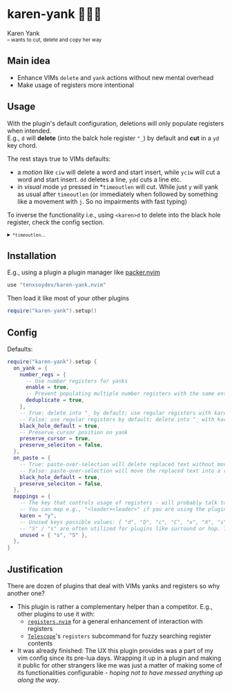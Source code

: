 # karen-yank 👩🏼‍🏫

Karen Yank<br>
<sup>– wants to cut, delete and copy her way</sup>

## Main idea

- Enhance VIMs `delete` and `yank` actions without new mental overhead
- Make usage of registers more intentional

## Usage

With the plugin's default configuration, deletions will only populate registers when intended.<br>
E.g., `d` will **delete** (into the balck hole register `"_`) by default and **cut** in a `yd` key chord.

The rest stays true to VIMs defaults:

- a _motion_ like `ciw` will delete a word and start insert, while `yciw` will cut a word and start insert. `dd` deletes a line, `ydd` cuts a line etc.
- in _visual_ mode `yd` pressed in \*`timeoutlen` will cut. While just `y` will yank as usual after `timeoutlen` (or immediately when followed by something like a movement with `j`. So no impairments with fast typing)

To inverse the functionality i.e., using `<karen>d` to delete into the black hole register, check the config section.

<sub>
<details>
<summary><code>*timeoutlen</code>…</summary>

_"Time in milliseconds to wait for a mapped sequence to complete" (default 1000ms) – vim-docs._ In musical terms, we could say that this is the time interval in which a sequence of notes in an arpeggio needs to be played in order to be recognized as a chord.

A value like `350` is imho appropriate. Values that are too short can cause unintended behavior and interference with some keyboards. In my experience, some key sequences on programmable keyboards with Tap-Hold layer keys may not get tracked with a timeoutlen < 200. Check `:h timeoutlen` to set it up to your preference.

</details>
</sub>

## Installation

E.g., using a plugin a plugin manager like [packer.nvim][10]

```lua
use "tenxsoydev/karen-yank.nvim"
```

Then load it like most of your other plugins

```lua
require("karen-yank").setup()
```

## Config

Defaults:

```lua
require("karen-yank").setup {
  on_yank = {
    number_regs = {
      -- Use number registers for yanks
      enable = true,
      -- Prevent populating multiple number registers with the same entries
      deduplicate = true,
    },
    -- True: delete into "_ by default; use regular registers with karen key
    -- False: use regular registers by default; delete into "_ with karen key
    black_hole_default = true,
    -- Preserve cursor position on yank
    preserve_cursor = true,
    preserve_seleciton = false,
  },
  on_paste = {
    -- True: paste-over-selection will delete replaced text without moving it into a register - Vim default.
    -- False: paste-over-selection will move the replaced text into a register
    black_hole_default = true,
    preserve_seleciton = false,
  },
  mappings = {
    -- The key that controls usage of registers - will probably talk to the manager when things don't work as intended
    -- You can map e.g., "<leader><leader>" if you are using the plugin inverted(black_whole_default=false)
    karen = "y",
    -- Unused keys possible values: { "d", "D", "c", "C", "x", "X", "s", "S" },
    -- "S" / "s" are often utilized for plugins like surround or hop. Therefore, they are not used by default
    unused = { "s", "S" },
  },
}

```

## Justification

There are dozen of plugins that deal with VIMs yanks and registers so why another one?

- This plugin is rather a complementary helper than a competitor. E.g., other plugins to use it with:
  - [`registers.nvim`][20] for a general enhancement of interaction with registers
  - [`Telescope`][30]'s `registers` subcommand for fuzzy searching register contents
- It was already finished: The UX this plugin provides was a part of my vim config since its pre-lua days.
  Wrapping it up in a plugin and making it public for other strangers like me was just a matter of making some of its functionalities configurable - _hoping not to have messed anything up along the way_.

[10]: https://github.com/wbthomason/packer.nvim
[20]: https://github.com/tversteeg/registers.nvim
[30]: https://github.com/nvim-telescope/telescope.nvim

